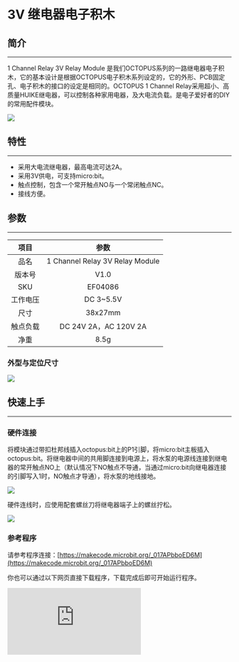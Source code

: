 # 3V 继电器电子积木

## 简介
---

1 Channel Relay 3V Relay Module 是我们OCTOPUS系列的一路继电器电子积木，它的基本设计是根据OCTOPUS电子积木系列设定的，它的外形、PCB固定孔、电子积木的接口的设定是相同的。OCTOPUS 1 Channel Relay采用超小、高质量HUIKE继电器，可以控制各种家用电器，及大电流负载。是电子爱好者的DIY的常用配件模块。



![](https://wiki-media-ef.oss-cn-hongkong.aliyuncs.com//images/04086_01.png)



## 特性
---
- 采用大电流继电器，最高电流可达2A。
- 采用3V供电，可支持micro:bit。
- 触点控制，包含一个常开触点NO与一个常闭触点NC。
- 接线方便。

## 参数
---

项目 | 参数
:-: | :-:
品名|1 Channel Relay 3V Relay Module
版本号|V1.0
SKU| EF04086
工作电压|DC 3~5.5V
尺寸|38x27mm
触点负载|DC 24V 2A，AC 120V 2A
净重|8.5g

### 外型与定位尺寸



![](https://wiki-media-ef.oss-cn-hongkong.aliyuncs.com//images/04086_02.png)




## 快速上手
---
### 硬件连接

将模块通过带扣杜邦线插入octopus:bit上的P1引脚，将micro:bit主板插入octopus:bit。将继电器中间的共用脚连接到电源上，将水泵的电源线连接到继电器的常开触点NO上（默认情况下NO触点不导通，当通过micro:bit向继电器连接的引脚写入1时，NO触点才导通），将水泵的地线接地。



![](https://wiki-media-ef.oss-cn-hongkong.aliyuncs.com//images/04086_03.png)


硬件连线时，应使用配套螺丝刀将继电器端子上的螺丝拧松。

![](https://wiki-media-ef.oss-cn-hongkong.aliyuncs.com//images/smart_home_kit_case_05_06.png)


### 参考程序

请参考程序连接：[https://makecode.microbit.org/_017APbboED6M](https://makecode.microbit.org/_017APbboED6M)

你也可以通过以下网页直接下载程序，下载完成后即可开始运行程序。

<div
    style={{
        position: 'relative',
        paddingBottom: '60%',
        overflow: 'hidden',
    }}
>
    <iframe
        src="https://makecode.microbit.org/_017APbboED6M"
        frameborder="0"
        sandbox="allow-popups allow-forms allow-scripts allow-same-origin"
        style={{
            position: 'absolute',
            width: '100%',
            height: '100%',
        }}
    />
</div>
---

### 结果
按下按钮A，写入1，NO（常开触点导通），水泵开始工作

按下按钮B，写入0，NC（常闭触点导通），水泵停止工作

常开触点吸合，常闭触点断开。


## Python 编程

### 步骤 1
下载压缩包并解压[Octopus_MicroPython-master](https://github.com/lionyhw/Octopus_MicroPython/archive/master.zip)
打开[Python editor](https://python.microbit.org/v/2.0)

![](https://wiki-media-ef.oss-cn-hongkong.aliyuncs.com//images/05001_07.png)

为了给3V继电器编程，我们需要添加relay.py。点击Load/Save，然后点击Show Files（1）下拉菜单，再点击Add file在本地找到下载并解压完成的Octopus_MicroPython-master文件夹，从中选择relay.py添加进来。

![](https://wiki-media-ef.oss-cn-hongkong.aliyuncs.com//images/05001_08.png)
![](https://wiki-media-ef.oss-cn-hongkong.aliyuncs.com//images/05001_09.png)
![](https://wiki-media-ef.oss-cn-hongkong.aliyuncs.com//images/04086_10.png)

### 步骤 2
### 参考程序
```
from microbit import *
from relay import *

l = RELAY(pin1)
while True:
    l.set_relay(1)
    sleep(1000)
    l.set_relay(0)
    sleep(1000)
```


### 结果
- 继电器每一秒切换一次状态。






## 常见问题
